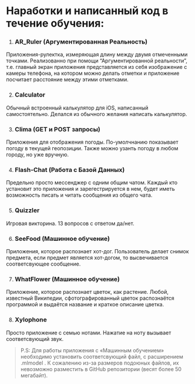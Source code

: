 # Наработки и написанный код в течение обучения:
1. ### AR_Ruler (Аргументированная Реальность)
Приложения-рулектка, измеряющая длину между двумя отмеченными точками. Реализованно при помощи “Аргументированной реальности”, т.е. главный экран приложения представляется из себя изображение с камеры телефона, на котором можно делать отметки и приложение посчитает расстояние между этими отметками. 

2. ### Calculator
Обычный встроенный калькулятор для iOS, написанный самостоятельно. Делался из обычного желания написать калькулятор.

3. ### Clima (GET и POST запросы)
Приложения для отображения погоды. По-умолчнанию показывает погоду в текущей геопозиции. Также можно узанть погоду в любом городу, но уже вручную.

4. ### Flash-Chat (Работа с Базой Данных)
Предельно просто мессенджер с одним общим чатом. Каждый кто установит это приложения и зарегестрируется в нем, будет иметь возможность писать и читать сообщения из общего чата.

5. ### Quizzler 
Игровая викторина. 13 вопросов с ответом да/нет.

6. ### SeeFood (Машинное обучение)
Приложения, которое распознает хот-дог. Пользователь делает снимок предмета, если предмет является хот-догом, то высвечивается соответсвующее сообщение.

7. ### WhatFlower (Машинное обучение)
Приложение, которое распознает цветок, как растение. Любой, известный Википедии, сфотографированный цветок распознаётся программой и выдаётся название и краткое описание цветка.

8. ### Xylophone
Просто приложение с семью нотами. Нажатие на ноту вызывает соответсвующий звук.

> P.S: Для работы приложения с «Машинным обучением» необходимо установить соответсвующий файл, с расширением .mlmodel . К сожалению из-за размеров подоюных файлов, их невозможно разместить в GitHub репозитории (весят более 50 мегабайт).


